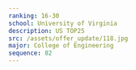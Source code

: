 ```yaml
---
ranking: 16-30
school: University of Virginia
description: US TOP25
src: /assets/offer_update/118.jpg
major: College of Engineering
sequence: 82
---
```

